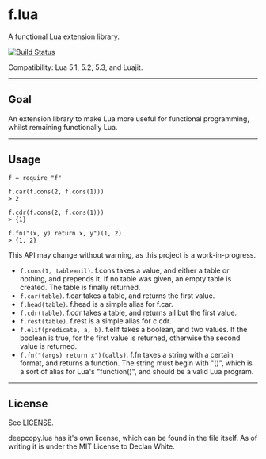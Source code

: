 # f.lua

A functional Lua extension library.

[![Build Status](https://travis-ci.org/shakna-israel/f.lua.svg?branch=master)](https://travis-ci.org/shakna-israel/f.lua)

Compatibility: Lua 5.1, 5.2, 5.3, and Luajit.

---

## Goal

An extension library to make Lua more useful for functional programming, whilst remaining functionally Lua.

---

## Usage

```
f = require "f"

f.car(f.cons(2, f.cons(1)))
> 2

f.cdr(f.cons(2, f.cons(1)))
> {1}

f.fn("(x, y) return x, y")(1, 2)
> {1, 2}
```

This API may change without warning, as this project is a work-in-progress.

* ```f.cons(1, table=nil)```. f.cons takes a value, and either a table or nothing, and prepends it. If no table was given, an empty table is created. The table is finally returned.
* ```f.car(table)```. f.car takes a table, and returns the first value.
* ```f.head(table)```. f.head is a simple alias for f.car.
* ```f.cdr(table)```. f.cdr takes a table, and returns all but the first value.
* ```f.rest(table)```. f.rest is a simple alias for c.cdr.
* ```f.elif(predicate, a, b)```. f.elif takes a boolean, and two values. If the boolean is true, for the first value is returned, otherwise the second value is returned.
* ```f.fn("(args) return x")(calls)```. f.fn takes a string with a certain format, and returns a function. The string must begin with "()", which is a sort of alias for Lua's "function()", and should be a valid Lua program.

---

## License

See [LICENSE](LICENSE).

deepcopy.lua has it's own license, which can be found in the file itself. As of writing it is under the MIT License to Declan White.
